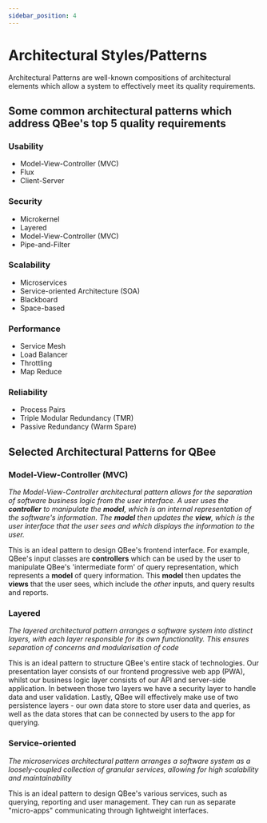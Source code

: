 ```yaml
---
sidebar_position: 4
---
```


# Architectural Styles/Patterns

Architectural Patterns are well-known compositions of architectural elements which allow a system to effectively meet its quality requirements.

## Some common architectural patterns which address QBee's top 5 quality requirements

### Usability

- Model-View-Controller (MVC)
- Flux
- Client-Server

### Security

- Microkernel
- Layered
- Model-View-Controller (MVC)
- Pipe-and-Filter

### Scalability

- Microservices
- Service-oriented Architecture (SOA)
- Blackboard
- Space-based

### Performance

- Service Mesh
- Load Balancer
- Throttling
- Map Reduce

### Reliability

- Process Pairs
- Triple Modular Redundancy (TMR)
- Passive Redundancy (Warm Spare)

## Selected Architectural Patterns for QBee

### Model-View-Controller (MVC)

*The Model-View-Controller architectural pattern allows for the separation of software business logic from the user interface. A user uses the **controller** to manipulate the **model**, which is an internal representation of the software's information. The **model** then updates the **view**, which is the user interface that the user sees and which displays the information to the user.*

This is an ideal pattern to design QBee's frontend interface. For example, QBee's input classes are **controllers** which can be used by the user to manipulate QBee's 'intermediate form' of query representation, which represents a **model** of query information. This **model** then updates the **views** that the user sees, which include the *other* inputs, and query results and reports.

### Layered

*The layered architectural pattern arranges a software system into distinct layers, with each layer responsible for its own functionality. This ensures separation of concerns and modularisation of code*

This is an ideal pattern to structure QBee's entire stack of technologies. Our presentation layer consists of our frontend progressive web app (PWA), whilst our business logic layer consists of our API and server-side application. In between those two layers we have a security layer to handle data and user validation. Lastly, QBee will effectively make use of two persistence layers - our own data store to store user data and queries, as well as the data stores that can be connected by users to the app for querying.

### Service-oriented

*The microservices architectural pattern arranges a software system as a loosely-coupled collection of granular services, allowing for high scalability and maintainability*

This is an ideal pattern to design QBee's various services, such as querying, reporting and user management. They can run as separate "micro-apps" communicating through lightweight interfaces.